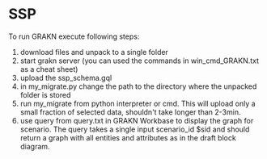 # SSP
To run GRAKN execute following steps:
1. download files and unpack to a single folder
2. start grakn server (you can used the commands in win_cmd_GRAKN.txt as a cheat sheet)
3. upload the ssp_schema.gql
4. in my_migrate.py change the path to the directory where the unpacked folder is stored 
5. run my_migrate from python interpreter or cmd. This will upload only a small fraction of selected data, shouldn't take longer than 2-3min.
6. use query from query.txt in GRAKN Workbase to display the graph for scenario. The query takes a single input scenario_id $sid and should return a graph with all entities and attributes as in the draft block diagram.
